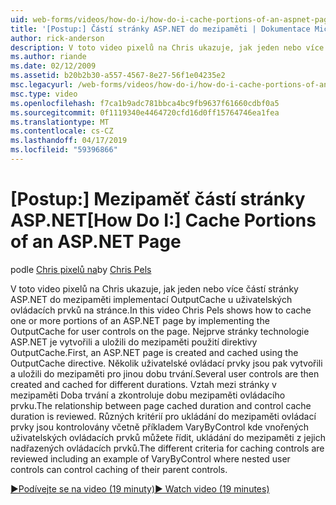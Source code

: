 ```yaml
---
uid: web-forms/videos/how-do-i/how-do-i-cache-portions-of-an-aspnet-page
title: '[Postup:] Částí stránky ASP.NET do mezipaměti | Dokumentace Microsoftu'
author: rick-anderson
description: V toto video pixelů na Chris ukazuje, jak jeden nebo více částí stránky ASP.NET do mezipaměti implementací OutputCache u uživatelských ovládacích prvků na stránce. Nejprve je potřeba...
ms.author: riande
ms.date: 02/12/2009
ms.assetid: b20b2b30-a557-4567-8e27-56f1e04235e2
msc.legacyurl: /web-forms/videos/how-do-i/how-do-i-cache-portions-of-an-aspnet-page
msc.type: video
ms.openlocfilehash: f7ca1b9adc781bbca4bc9fb9637f61660cdbf0a5
ms.sourcegitcommit: 0f1119340e4464720cfd16d0ff15764746ea1fea
ms.translationtype: MT
ms.contentlocale: cs-CZ
ms.lasthandoff: 04/17/2019
ms.locfileid: "59396866"
---
```

# <a name="how-do-i-cache-portions-of-an-aspnet-page"></a><span data-ttu-id="dddaa-104">[Postup:] Mezipaměť částí stránky ASP.NET</span><span class="sxs-lookup"><span data-stu-id="dddaa-104">[How Do I:] Cache Portions of an ASP.NET Page</span></span>

<span data-ttu-id="dddaa-105">podle [Chris pixelů na](https://twitter.com/chrispels)</span><span class="sxs-lookup"><span data-stu-id="dddaa-105">by [Chris Pels](https://twitter.com/chrispels)</span></span>

<span data-ttu-id="dddaa-106">V toto video pixelů na Chris ukazuje, jak jeden nebo více částí stránky ASP.NET do mezipaměti implementací OutputCache u uživatelských ovládacích prvků na stránce.</span><span class="sxs-lookup"><span data-stu-id="dddaa-106">In this video Chris Pels shows how to cache one or more portions of an ASP.NET page by implementing the OutputCache for user controls on the page.</span></span> <span data-ttu-id="dddaa-107">Nejprve stránky technologie ASP.NET je vytvořili a uložili do mezipaměti použití direktivy OutputCache.</span><span class="sxs-lookup"><span data-stu-id="dddaa-107">First, an ASP.NET page is created and cached using the OutputCache directive.</span></span> <span data-ttu-id="dddaa-108">Několik uživatelské ovládací prvky jsou pak vytvořili a uložili do mezipaměti pro jinou dobu trvání.</span><span class="sxs-lookup"><span data-stu-id="dddaa-108">Several user controls are then created and cached for different durations.</span></span> <span data-ttu-id="dddaa-109">Vztah mezi stránky v mezipaměti Doba trvání a zkontroluje dobu mezipaměti ovládacího prvku.</span><span class="sxs-lookup"><span data-stu-id="dddaa-109">The relationship between page cached duration and control cache duration is reviewed.</span></span> <span data-ttu-id="dddaa-110">Různých kritérií pro ukládání do mezipaměti ovládací prvky jsou kontrolovány včetně příkladem VaryByControl kde vnořených uživatelských ovládacích prvků můžete řídit, ukládání do mezipaměti z jejich nadřazených ovládacích prvků.</span><span class="sxs-lookup"><span data-stu-id="dddaa-110">The different criteria for caching controls are reviewed including an example of VaryByControl where nested user controls can control caching of their parent controls.</span></span>

[<span data-ttu-id="dddaa-111">&#9654;Podívejte se na video (19 minuty)</span><span class="sxs-lookup"><span data-stu-id="dddaa-111">&#9654; Watch video (19 minutes)</span></span>](https://channel9.msdn.com/Blogs/ASP-NET-Site-Videos/how-do-i-cache-portions-of-an-aspnet-page)
